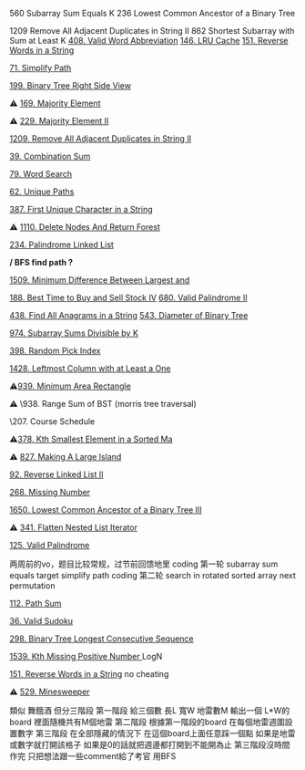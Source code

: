 560 Subarray Sum Equals K
236 Lowest Common Ancestor of a Binary Tree

1209 Remove All Adjacent Duplicates in String II
862 Shortest Subarray with Sum at Least K
[408. Valid Word Abbreviation](https://leetcode.com/problems/valid-word-abbreviation)
[146. LRU Cache](https://leetcode.com/problems/lru-cache)
[151. Reverse Words in a String](https://leetcode.com/problems/reverse-words-in-a-string)

[71. Simplify Path](https://leetcode.com/problems/simplify-path)

[199. Binary Tree Right Side View](https://leetcode.com/problems/binary-tree-right-side-view)

⚠️ [169. Majority Element](https://leetcode.com/problems/majority-element)

⚠️ [229. Majority Element II](https://leetcode.com/problems/majority-element-ii)

[1209. Remove All Adjacent Duplicates in String II](https://leetcode.com/problems/remove-all-adjacent-duplicates-in-string-ii)

[39. Combination Sum](https://leetcode.com/problems/combination-sum)

[79. Word Search](https://leetcode.com/problems/word-search)

[62. Unique Paths](https://leetcode.com/problems/unique-paths)

[387. First Unique Character in a String](https://leetcode.com/problems/first-unique-character-in-a-string)

⚠️ [1110. Delete Nodes And Return Forest](https://leetcode.com/problems/delete-nodes-and-return-forest)

[234. Palindrome Linked List](https://leetcode.com/problems/palindrome-linked-list)

**/ BFS find path ?**

[1509. Minimum Difference Between Largest and](https://leetcode.com/problems/minimum-difference-between-largest-and-smallest-value-in-three-moves)

 [188. Best Time to Buy and Sell Stock IV](https://leetcode.com/problems/best-time-to-buy-and-sell-stock-iv)
[680. Valid Palindrome II](https://leetcode.com/problems/valid-palindrome-ii)

[438. Find All Anagrams in a String](https://leetcode.com/problems/find-all-anagrams-in-a-string)
[543. Diameter of Binary Tree](https://leetcode.com/problems/diameter-of-binary-tree)

[974. Subarray Sums Divisible by K](https://leetcode.com/problems/subarray-sums-divisible-by-k)

[398. Random Pick Index](https://leetcode.com/problems/random-pick-index)

[1428. Leftmost Column with at Least a One](https://leetcode.com/problems/leftmost-column-with-at-least-a-one)

⚠️[939. Minimum Area Rectangle](https://leetcode.com/problems/minimum-area-rectangle)

⚠️ \938. Range Sum of BST (morris tree traversal)

\207. Course Schedule





⚠️[378. Kth Smallest Element in a Sorted Ma](https://leetcode.com/problems/kth-smallest-element-in-a-sorted-matrix)

⚠️ [827. Making A Large Island](https://leetcode.com/problems/making-a-large-island)

[92. Reverse Linked List II](https://leetcode.com/problems/reverse-linked-list-ii)

[268. Missing Number](https://leetcode.com/problems/missing-number)

[1650. Lowest Common Ancestor of a Binary Tree III](https://leetcode.com/problems/lowest-common-ancestor-of-a-binary-tree-iii)

⚠️ [341. Flatten Nested List Iterator](https://leetcode.com/problems/flatten-nested-list-iterator)

[125. Valid Palindrome](https://leetcode.com/problems/valid-palindrome)

两周前的vo，题目比较常规，过节前回馈地里
coding 第一轮
subarray sum equals target
simplify path
coding 第二轮
search in rotated sorted array
next permutation



[112. Path Sum](https://leetcode.com/problems/path-sum)

[36. Valid Sudoku](https://leetcode.com/problems/valid-sudoku)

[298. Binary Tree Longest Consecutive Sequence](https://leetcode.com/problems/binary-tree-longest-consecutive-sequence)

[1539. Kth Missing Positive Number ](https://leetcode.com/problems/kth-missing-positive-number) LogN

[151. Reverse Words in a String](https://leetcode.com/problems/reverse-words-in-a-string)  no cheating

⚠️ [529. Minesweeper](https://leetcode.com/problems/minesweeper)

類似 舞餓酒 但分三階段
第一階段 給三個數 長L 寬W 地雷數M 輸出一個 L*W的board 裡面隨機共有M個地雷
第二階段 根據第一階段的board 在每個地雷週圍設置數字
第三階段 在全部隱藏的情況下 在這個board上面任意踩一個點 如果是地雷或數字就打開該格子 如果是0的話就把週邊都打開到不能開為止
第三階段沒時間作完 只把想法跟一些comment給了考官 用BFS


